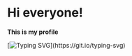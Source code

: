 # Hi everyone!
**This is my profile**

[![Typing SVG](https://readme-typing-svg.demolab.com?font=Fira+Code&pause=1000&width=435&lines=Where+is+ConsoleOS+V1.1%3F;In+development...)](https://git.io/typing-svg)
